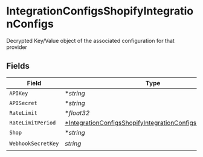 # IntegrationConfigsShopifyIntegrationConfigs

Decrypted Key/Value object of the associated configuration for that provider


## Fields

| Field                                                                                                                                            | Type                                                                                                                                             | Required                                                                                                                                         | Description                                                                                                                                      |
| ------------------------------------------------------------------------------------------------------------------------------------------------ | ------------------------------------------------------------------------------------------------------------------------------------------------ | ------------------------------------------------------------------------------------------------------------------------------------------------ | ------------------------------------------------------------------------------------------------------------------------------------------------ |
| `APIKey`                                                                                                                                         | **string*                                                                                                                                        | :heavy_minus_sign:                                                                                                                               | N/A                                                                                                                                              |
| `APISecret`                                                                                                                                      | **string*                                                                                                                                        | :heavy_minus_sign:                                                                                                                               | N/A                                                                                                                                              |
| `RateLimit`                                                                                                                                      | **float32*                                                                                                                                       | :heavy_minus_sign:                                                                                                                               | N/A                                                                                                                                              |
| `RateLimitPeriod`                                                                                                                                | [*IntegrationConfigsShopifyIntegrationConfigsRateLimitPeriod](../../models/shared/integrationconfigsshopifyintegrationconfigsratelimitperiod.md) | :heavy_minus_sign:                                                                                                                               | N/A                                                                                                                                              |
| `Shop`                                                                                                                                           | **string*                                                                                                                                        | :heavy_minus_sign:                                                                                                                               | N/A                                                                                                                                              |
| `WebhookSecretKey`                                                                                                                               | *string*                                                                                                                                         | :heavy_check_mark:                                                                                                                               | N/A                                                                                                                                              |